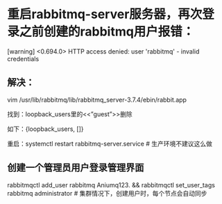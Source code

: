 # 重启rabbitmq-server服务器，再次登录之前创建的rabbitmq用户报错：

[warning] <0.694.0> HTTP access denied: user 'rabbitmq' - invalid credentials

## 解决：

vim /usr/lib/rabbitmq/lib/rabbitmq_server-3.7.4/ebin/rabbit.app

找到：loopback_users里的<<”guest”>>删除

如下：{loopback_users, []}

重启：systemctl restart rabbitmq-server.service  # 生产环境不建议这么做

## 创建一个管理员用户登录管理界面

rabbitmqctl add_user rabbitmq Aniumq123. && rabbitmqctl set_user_tags rabbitmq administrator # 集群情况下，创建用户时，每个节点会自动同步


